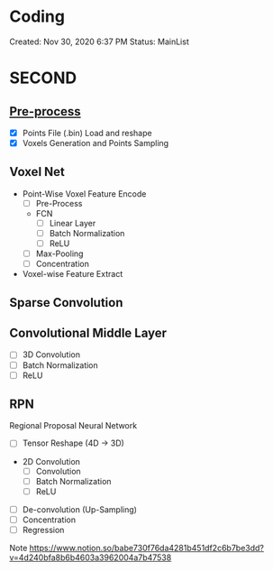 # Coding

Created: Nov 30, 2020 6:37 PM
Status: MainList

# SECOND

## [Pre-process](https://www.notion.so/Code_Preprocess-7d97b5c2774941a3bfa966dac351d2b6)

- [x]  Points File (.bin) Load and reshape
- [x]  Voxels Generation and Points Sampling

## Voxel Net

- Point-Wise Voxel Feature Encode
    - [ ]  Pre-Process
    - FCN
        - [ ]  Linear Layer
        - [ ]  Batch Normalization
        - [ ]  ReLU
    - [ ]  Max-Pooling
    - [ ]  Concentration
- Voxel-wise Feature Extract

## Sparse Convolution

## Convolutional Middle Layer

- [ ]  3D Convolution
- [ ]  Batch Normalization
- [ ]  ReLU

## RPN

Regional Proposal Neural Network

- [ ]  Tensor Reshape (4D → 3D)
- 2D Convolution
    - [ ]  Convolution
    - [ ]  Batch Normalization
    - [ ]  ReLU
- [ ]  De-convolution (Up-Sampling)
- [ ]  Concentration
- [ ]  Regression

Note
https://www.notion.so/babe730f76da4281b451df2c6b7be3dd?v=4d240bfa8b6b4603a3962004a7b47538
